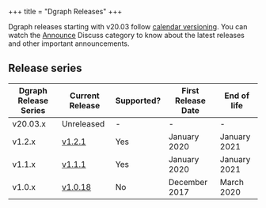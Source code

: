 +++
title = "Dgraph Releases"
+++

Dgraph releases starting with v20.03 follow [calendar versioning](https://calver.org).
You can watch the [Announce][] Discuss category to know about the latest releases and other important announcements.

[Announce]: https://discuss.dgraph.io/c/announce

## Release series

 Dgraph Release Series | Current Release | Supported? | First Release Date | End of life
-----------------------|-----------------|------------|--------------------|------------
 v20.03.x              | Unreleased      | -          | -                  | -
 v1.2.x                | [v1.2.1][]      | Yes        | January 2020       | January 2021
 v1.1.x                | [v1.1.1][]      | Yes        | January 2020       | January 2021
 v1.0.x                | [v1.0.18][]     | No         | December 2017      | March 2020


[v1.2.1]: https://discuss.dgraph.io/t/dgraph-v1-2-1-release/5949
[v1.1.1]: https://discuss.dgraph.io/t/dgraph-v1-1-1-release/5664
[v1.0.18]: https://discuss.dgraph.io/t/dgraph-v1-0-18-release/5663

